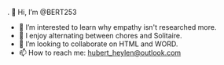 . 👋 Hi, I’m @BERT253
- 👀 I’m interested to learn why empathy isn't researched more.
- 🌱 I enjoy alternating between chores and Solitaire.
- 💞️ I’m looking to collaborate on HTML and WORD.
- 📫 How to reach me: hubert_heylen@outlook.com

<!---
BERT253/BERT253 is a ✨ special ✨ repository because its `README.md` (this file) appears on your GitHub profile.
You can click the Preview link to take a look at your changes.
--->
